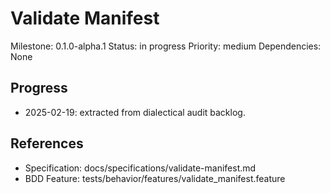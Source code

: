 # Validate Manifest
Milestone: 0.1.0-alpha.1
Status: in progress
Priority: medium
Dependencies: None

## Progress
- 2025-02-19: extracted from dialectical audit backlog.

## References
- Specification: docs/specifications/validate-manifest.md
- BDD Feature: tests/behavior/features/validate_manifest.feature
